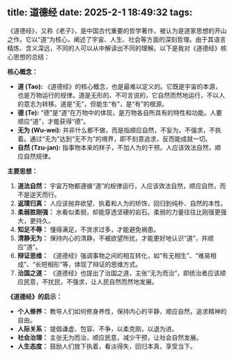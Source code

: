 title: 道德经
date: 2025-2-1 18:49:32
tags:
-----

《道德经》，又称《老子》，是中国古代重要的哲学著作，被认为是道家思想的开山之作。它以“道”为核心，阐述了宇宙、人生、社会等方面的深刻哲理。由于其语言精炼、含义深远，不同的人可以从中解读出不同的理解。以下是我对《道德经》核心思想的总结：

**核心概念：**

* **道 (Tao):** 《道德经》的核心概念，也是最难以定义的。它既是宇宙的本源，也是万物运行的规律。道是无形的、不可言说的，它自然而然地运行，不以人的意志为转移。道是“无”，但能生“有”，是“有”的根源。
* **德 (Te):** “德”是“道”在万物中的体现，是万物各自所具有的特性和功能。人要顺应“道”，才能获得“德”。
* **无为 (Wu-wei):** 并非什么都不做，而是指顺应自然，不妄为，不强求，不执着。通过“无为”达到“无不为”的境界，即不刻意追求，反而能成就一切。
* **自然 (Tzu-jan):** 指事物本来的样子，不加人为的干预。人应该效法自然，顺应自然规律。

**主要思想：**

1. **道法自然：** 宇宙万物都遵循“道”的规律运行，人应该效法自然，顺应自然，而不是逆天而行。
2. **返璞归真：** 人应该抛弃欲望、执着和人为的矫饰，回归到纯朴、自然的本性。
3. **柔弱胜刚强：** 水看似柔弱，却能穿透坚硬的岩石。柔弱的力量往往比刚强更强大，更持久。
4. **知足不辱：** 懂得满足，不贪求过多，才能避免祸患。
5. **清静无为：** 保持内心的清静，不被欲望所扰，才能更好地认识“道”，并顺应“道”。
6. **辩证思维：** 《道德经》强调事物之间的相互转化，如“有无相生”、“难易相成”、“长短相形”等，体现了辩证的思维方式。
7. **治国之道：** 《道德经》也提出了治国之道，主张“无为而治”，即统治者应该顺应民意，不扰民，不强求，让人民自然而然地发展。

**《道德经》的启示：**

* **个人修养：** 教导人们如何修身养性，保持内心的平静，顺应自然，追求精神的自由。
* **人际关系：** 提倡谦虚、包容、不争，以柔克刚，以退为进。
* **社会治理：** 主张无为而治，顺应民意，减少干预，让社会自然发展。
* **人生态度：** 鼓励人们放下执着，看淡得失，回归本真，享受当下。
